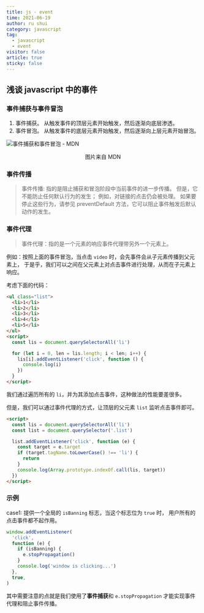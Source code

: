 ```yaml
---
title: js - event
time: 2021-06-19
author: ru shui
category: javascript
tag:
  - javascript
  - event
visitor: false
article: true
sticky: false
---
```


## 浅谈 javascript 中的事件

### 事件捕获与事件冒泡

1. 事件捕获。
   从触发事件的顶层元素开始触发，然后逐渐向底层渗透。
2. 事件冒泡。
   从触发事件的底层元素开始触发，然后逐渐向上层元素开始冒泡。

![ 事件捕获和事件冒泡 - MDN ](https://mdn.mozillademos.org/files/14075/bubbling-capturing.png)

<center>图片来自 MDN</center>

### 事件传播

> 事件传播: 指的是阻止捕获和冒泡阶段中当前事件的进一步传播。
> 但是，它不能防止任何默认行为的发生； 例如，对链接的点击仍会被处理。
> 如果要停止这些行为，请参见 preventDefault 方法，它可以阻止事件触发后默认动作的发生。

### 事件代理

> 事件代理：指的是一个元素的响应事件代理带另外一个元素上。

例如：按照上面的事件冒泡，当点击 `video` 时，会先事件会从子元素传播到父元素上，
于是乎，我们可以之间在父元素上对点击事件进行处理，从而在子元素上响应。

考虑下面的代码：

```html
<ul class="list">
  <li>1</li>
  <li>2</li>
  <li>3</li>
  <li>4</li>
  <li>5</li>
</ul>
<script>
  const lis = document.querySelectorAll('li')

  for (let i = 0, len = lis.length; i < len; i++) {
    lis[i].addEventListener('click', function () {
      console.log(i)
    })
  }
</script>
```

我们通过遍历所有的 `li`，并为其添加点击事件，这种做法的性能要差很多。

但是，我们可以通过事件代理的方式，让顶层的父元素 `list` 监听点击事件即可。

```html
<script>
  const lis = document.querySelectorAll('li')
  const list = document.querySelector('.list')

  list.addEventListener('click', function (e) {
    const target = e.target
    if (target.tagName.toLowerCase() !== 'li') {
      return
    }
    console.log(Array.prototype.indexOf.call(lis, target))
  })
</script>
```

### 示例

case1: 提供一个全局的 `isBanning` 标志，当这个标志位为 `true` 时，
用户所有的点击事件都不起作用。

```javascript
window.addEventListener(
  'click',
  function (e) {
    if (isBanning) {
      e.stopPropagation()
    }
    console.log('window is clicking...')
  },
  true,
)
```

其中需要注意的点就是我们使用了**事件捕获**和 `e.stopPropagation` 才能实现事件
代理和阻止事件传播。
